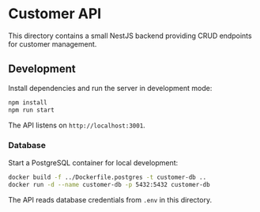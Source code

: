 # Customer API

This directory contains a small NestJS backend providing CRUD endpoints for customer management.

## Development

Install dependencies and run the server in development mode:

```bash
npm install
npm run start
```

The API listens on `http://localhost:3001`.

### Database

Start a PostgreSQL container for local development:

```bash
docker build -f ../Dockerfile.postgres -t customer-db ..
docker run -d --name customer-db -p 5432:5432 customer-db
```

The API reads database credentials from `.env` in this directory.
